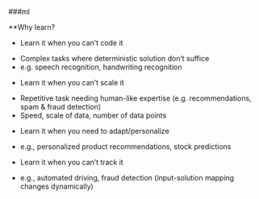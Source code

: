 ###ml

**Why learn?

* Learn it when you can’t code it 
- Complex tasks where deterministic solution don’t suffice 
- e.g. speech recognition, handwriting recognition 
* Learn it when you can’t scale it 
- Repetitive task needing human-like expertise (e.g. recommendations, spam & fraud detection) 
- Speed, scale of data, number of data points
* Learn it when you need to adapt/personalize 
- e.g., personalized product recommendations, stock predictions
* Learn it when you can’t track it
- e.g., automated driving, fraud detection (input-solution mapping changes dynamically) 
